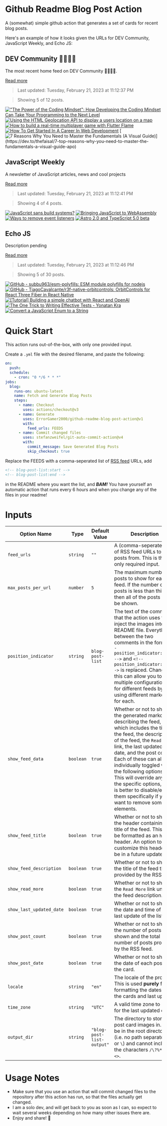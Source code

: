 # Github Readme Blog Post Action

A (somewhat) simple github action that generates a set of cards for recent blog posts.

Here's an example of how it looks given the URLs for DEV Community, JavaScript Weekly, and Echo JS:

<!-- post-list:start -->
## DEV Community 👩‍💻👨‍💻

The most recent home feed on DEV Community 👩‍💻👨‍💻.

[Read more](https://dev.to)
> Last updated: Tuesday, February 21, 2023 at 11:12:37 PM

> Showing 5 of 12 posts.

[!["The Power of the Coding Mindset": How Developing the Coding Mindset Can Take Your Programming to the Next Level](https://raw.githubusercontent.com/ErrorGamer2000/github-readme-blog-post-action/main/generated_files/DEV_Community_👩‍💻👨‍💻/_The_Power_of_the_Coding_Mindset___How_Developing_the_Coding_Mindset_Can_Take_Your_Programming_to_the_Next_Level.svg)](https://dev.to/turinumugisha_s/the-power-of-the-coding-mindset-how-developing-the-coding-mindset-can-take-your-programming-to-the-next-level-3a52)
[![Using the HTML Geolocation API to display a users location on a map](https://raw.githubusercontent.com/ErrorGamer2000/github-readme-blog-post-action/main/generated_files/DEV_Community_👩‍💻👨‍💻/Using_the_HTML_Geolocation_API_to_display_a_users_location_on_a_map.svg)](https://dev.to/michaelburrows/using-the-html-geolocation-api-to-display-a-users-location-on-a-map-bi8)
[![How to build a real-time multiplayer game with Flutter Flame](https://raw.githubusercontent.com/ErrorGamer2000/github-readme-blog-post-action/main/generated_files/DEV_Community_👩‍💻👨‍💻/How_to_build_a_real-time_multiplayer_game_with_Flutter_Flame.svg)](https://dev.to/supabase/how-to-build-a-real-time-multiplayer-game-with-flutter-flame-3k7f)
[![How To Get Started In A Career In Web Development](https://raw.githubusercontent.com/ErrorGamer2000/github-readme-blog-post-action/main/generated_files/DEV_Community_👩‍💻👨‍💻/How_To_Get_Started_In_A_Career_In_Web_Development.svg)](https://dev.to/jacquicoombe/how-to-get-started-in-a-career-in-web-development-3jgo)
[![7 Reasons Why You Need to Master the Fundamentals (A Visual Guide)](https://raw.githubusercontent.com/ErrorGamer2000/github-readme-blog-post-action/main/generated_files/DEV_Community_👩‍💻👨‍💻/7_Reasons_Why_You_Need_to_Master_the_Fundamentals_(A_Visual_Guide).svg)](https://dev.to/thefaisal/7-top-reasons-why-you-need-to-master-the-fundamentals-a-visual-guide-apo)


## JavaScript Weekly

A newsletter of JavaScript articles, news and cool projects

[Read more](https://javascriptweekly.com/)
> Last updated: Tuesday, February 21, 2023 at 11:12:41 PM

> Showing 4 of 4 posts.

[![JavaScript sans build systems?](https://raw.githubusercontent.com/ErrorGamer2000/github-readme-blog-post-action/main/generated_files/JavaScript_Weekly/JavaScript_sans_build_systems_.svg)](https://javascriptweekly.com/issues/626)
[![Bringing JavaScript to WebAssembly](https://raw.githubusercontent.com/ErrorGamer2000/github-readme-blog-post-action/main/generated_files/JavaScript_Weekly/Bringing_JavaScript_to_WebAssembly.svg)](https://javascriptweekly.com/issues/625)
[![Ways to remove event listeners](https://raw.githubusercontent.com/ErrorGamer2000/github-readme-blog-post-action/main/generated_files/JavaScript_Weekly/Ways_to_remove_event_listeners.svg)](https://javascriptweekly.com/issues/624)
[![Astro 2.0 and TypeScript 5.0 beta](https://raw.githubusercontent.com/ErrorGamer2000/github-readme-blog-post-action/main/generated_files/JavaScript_Weekly/Astro_2.0_and_TypeScript_5.0_beta.svg)](https://javascriptweekly.com/issues/623)


## Echo JS

Description pending

[Read more](
http://www.echojs.com
)
> Last updated: Tuesday, February 21, 2023 at 11:12:46 PM

> Showing 5 of 30 posts.

[![GitHub - subbu963/esm-polyfills: ESM module polyfills for nodejs](https://raw.githubusercontent.com/ErrorGamer2000/github-readme-blog-post-action/main/generated_files/_Echo_JS_/GitHub_-_subbu963_esm-polyfills__ESM_module_polyfills_for_nodejs.svg)](https://github.com/subbu963/esm-polyfills)
[![GitHub - TiagoCavalcante/r3f-native-orbitcontrols: OrbitControls for React Three Fiber in React Native](https://raw.githubusercontent.com/ErrorGamer2000/github-readme-blog-post-action/main/generated_files/_Echo_JS_/GitHub_-_TiagoCavalcante_r3f-native-orbitcontrols__OrbitControls_for_React_Three_Fiber_in_React_Native.svg)](https://github.com/TiagoCavalcante/r3f-native-orbitcontrols)
[![
[Tutorial] Building a simple chatbot with React and OpenAI
](https://raw.githubusercontent.com/ErrorGamer2000/github-readme-blog-post-action/main/generated_files/_Echo_JS_/_[Tutorial]_Building_a_simple_chatbot_with_React_and_OpenAI_.svg)](
https://newsletter.frontendfresh.com/archive/tutorial-building-a-chatbot-with-react-and-openai/
)
[![The One Trick to Writing Effective Tests - Yonatan Kra](https://raw.githubusercontent.com/ErrorGamer2000/github-readme-blog-post-action/main/generated_files/_Echo_JS_/The_One_Trick_to_Writing_Effective_Tests_-_Yonatan_Kra.svg)](https://yonatankra.com/the-one-trick-to-writing-effective-tests/)
[![Convert a JavaScript Enum to a String](https://raw.githubusercontent.com/ErrorGamer2000/github-readme-blog-post-action/main/generated_files/_Echo_JS_/Convert_a_JavaScript_Enum_to_a_String.svg)](
https://masteringjs.io/tutorials/fundamentals/enum-to-string
)


<!-- post-list:end -->

# Quick Start

This action runs out-of-the-box, with only one provided input.

Create a `.yml` file with the desired filename, and paste the following:

```yml
on:
  push:
  schedule:
    - cron: "0 */6 * * *"
jobs:
  blog:
    runs-on: ubuntu-latest
    name: Fetch and Generate Blog Posts
    steps:
      - name: Checkout
        uses: actions/checkout@v3
      - name: Generate
        uses: ErrorGamer2000/github-readme-blog-post-action@v1
        with:
          feed_urls: FEEDS
      - name: Commit changed files
        uses: stefanzweifel/git-auto-commit-action@v4
        with:
          commit_message: Save Generated Blog Posts
          skip_checkout: true
```

Replace the FEEDS with a comma-seperated list of [RSS feed](https://rss.com/blog/how-do-rss-feeds-work/) URLs, add

```md
<!-- blog-post-list:start -->
<!-- blog-post-list:end -->
```

in the README where you want the list, and **_BAM!_** You have yourself an automatic action that runs every 6 hours and when you change any of the files in your readme!

# Inputs

<table>
  <thead>
    <tr>
      <th>Option Name</th>
      <th>Type</th>
      <th>Default Value</th>
      <th>Description</th>
    </tr>
  </thead>
  <tbody>
    <tr>
      <td><code>feed_urls</code></td>
      <td><code>string</code></td>
      <td><code>""</code></td>
      <td>A (comma-seperated) list of RSS feed URLs to load posts from. This is the only required input.</td>
    </tr>
    <tr>
      <td><code>max_posts_per_url</code></td>
      <td><code>number</code></td>
      <td><code>5</code></td>
      <td>The maximum number of posts to show for each feed. If the number of posts is less than this, then all of the posts will be shown.</td>
    </tr>
    <tr>
      <td><code>position_indicator</code></td>
      <td><code>string</code></td>
      <td><code>blog-post-list</code></td>
      <td>The text of the comments that the action uses to inject the images into the README file. Everything between the two comments in the form <code>&lt;!-- position_indicator:start --&gt;</code> and <code>&lt;!-- position_indicator:end --&gt;</code> is replaced. Changing this can allow you to use multiple configurations for different feeds by using different markers for each.</td>
    </tr>
    <tr>
      <td><code>show_feed_data</code></td>
      <td><code>boolean</code></td>
      <td><code>true</code></td>
      <td>Whether or not to show the generated markdown describing the feed, which includes the title of the feed, the description of the feed, the <code>Read More</code> link, the last updated date, and the post count. Each of these can also be individually toggled with the following options. This will override any of the specific options, so it is better to disable/enable them specifically if you want to remove some elements.</td>
    </tr>
    <tr>
      <td><code>show_feed_title</code></td>
      <td><code>boolean</code></td>
      <td><code>true</code></td>
      <td>Whether or not to show the header containing the title of the feed. This will be formatted as an <code>h2</code> header. An option to customize this header will be in a future update.</td>
    </tr>
    <tr>
      <td><code>show_feed_description</code></td>
      <td><code>boolean</code></td>
      <td><code>true</code></td>
      <td>Whether or not to show the title of the feed that is provided by the RSS feed.</td>
    </tr>
    <tr>
      <td><code>show_read_more</code></td>
      <td><code>boolean</code></td>
      <td><code>true</code></td>
      <td>Whether or not to show the <code>Read More</code> link under the feed description.</td>
    </tr>
    <tr>
      <td><code>show_last_updated_date</code></td>
      <td><code>boolean</code></td>
      <td><code>true</code></td>
      <td>Whether or not to show the date and time of the last update of the list.</td>
    </tr>
    <tr>
      <td><code>show_post_count</code></td>
      <td><code>boolean</code></td>
      <td><code>true</code></td>
      <td>Whether or not to show the number of posts shown and the total number of posts provided by the RSS feed.</td>
    </tr>
    <tr>
      <td><code>show_post_date</code></td>
      <td><code>boolean</code></td>
      <td><code>true</code></td>
      <td>Whether or not to show the date of each post on the card.</td>
    </tr>
    <tr>
      <td><code>locale</code></td>
      <td><code>string</code></td>
      <td><code>"en"</code></td>
      <td>The locale of the project. This is used <strong>purely</strong> for formatting the dates of the cards and last update.</td>
    </tr>
    <tr>
      <td><code>time_zone</code></td>
      <td><code>string</code></td>
      <td><code>"UTC"</code></td>
      <td>A valid time zone to use for the last updated date.</td>
    </tr>
    <tr>
      <td><code>output_dir</code></td>
      <td><code>string</code></td>
      <td><code>"blog-post-list-output"</code></td>
      <td>The directory to store the post card images in. Must be in the root directory (i.e. no path separators <code>/</code> or <code>\</code>) and cannot include the characters <code>/\?%*:|"&lt;&gt;</code>.</td>
    </tr>
<!--
    <tr>
      <td><code></code></td>
      <td><cde></cde></td>
      <td><code></code></td>
      <td></td>
    </tr>
-->
  </tbody>
</table>

# Usage Notes

- Make sure that you use an action that will commit changed files to the repository after this action has run, so that the files actually get changed.
- I am a solo dev, and will get back to you as soon as I can, so expect to wait several weeks depending on how many other issues there are.
- Enjoy and share! 🤗
